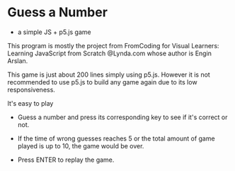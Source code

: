 # Guess a Number
- a simple JS + p5.js game

This program is mostly the project from FromCoding for Visual Learners: Learning JavaScript from Scratch @Lynda.com whose author is Engin Arslan.

This game is just about 200 lines simply using p5.js. However it is not recommended to use p5.js to build any game again due to its low responsiveness.

It's easy to play

- Guess a number and press its corresponding key to see if it's correct or not.

- If the time of wrong guesses reaches 5 or the total amount of game played is up to 10, the game would be over.

- Press ENTER to replay the game.
